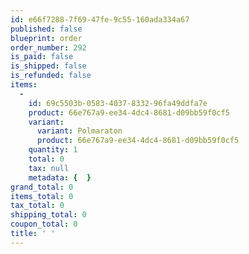 ```yaml
---
id: e66f7288-7f69-47fe-9c55-160ada334a67
published: false
blueprint: order
order_number: 292
is_paid: false
is_shipped: false
is_refunded: false
items:
  -
    id: 69c5503b-0583-4037-8332-96fa49ddfa7e
    product: 66e767a9-ee34-4dc4-8681-d09bb59f0cf5
    variant:
      variant: Polmaraton
      product: 66e767a9-ee34-4dc4-8681-d09bb59f0cf5
    quantity: 1
    total: 0
    tax: null
    metadata: {  }
grand_total: 0
items_total: 0
tax_total: 0
shipping_total: 0
coupon_total: 0
title: ' '
---
```

